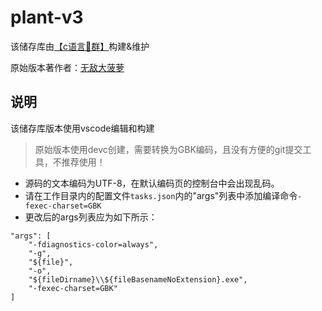# plant-v3
该储存库由[【c语言:carrot:群】](https://jq.qq.com/?_wv=1027&k=PFgXdTWT)构建&维护

原始版本著作者：[无敌大菠萝](http://wpa.qq.com/msgrd?v=3&uin=610282681&site=qq&menu=yes)

说明
---

该储存库版本使用vscode编辑和构建

> 原始版本使用devc创建，需要转换为GBK编码，且没有方便的git提交工具，不推荐使用！

* 源码的文本编码为UTF-8，在默认编码页的控制台中会出现乱码。
* 请在工作目录内的配置文件`tasks.json`内的"args"列表中添加编译命令`-fexec-charset=GBK`
* 更改后的args列表应为如下所示：
```
"args": [
    "-fdiagnostics-color=always",
    "-g",
    "${file}",
    "-o",
    "${fileDirname}\\${fileBasenameNoExtension}.exe",
    "-fexec-charset=GBK"
]
```
